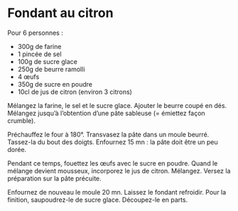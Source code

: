 # Fondant au citron

Pour 6 personnes :

* 300g de farine
* 1 pincée de sel
* 100g de sucre glace
* 250g de beurre ramolli 
* 4 œufs
* 350g de sucre en poudre
* 10cl de jus de citron (environ 3 citrons)

Mélangez la farine, le sel et le sucre glace. Ajouter le beurre coupé en dés. Mélangez jusqu’à l’obtention d’une pâte sableuse (= émiettez façon crumble).

Préchauffez le four à 180°. Transvasez la pâte dans un moule beurré. Tassez-la du bout des doigts. Enfournez 15 mn : la pâte doit être un peu dorée.

Pendant ce temps, fouettez les œufs avec le sucre en poudre. Quand le mélange devient mousseux, incorporez le jus de citron. Mélangez. Versez la préparation sur la pâte précuite.

Enfournez de nouveau le moule 20 mn. Laissez le fondant refroidir. Pour la finition, saupoudrez-le de sucre glace. Découpez-le en parts.
